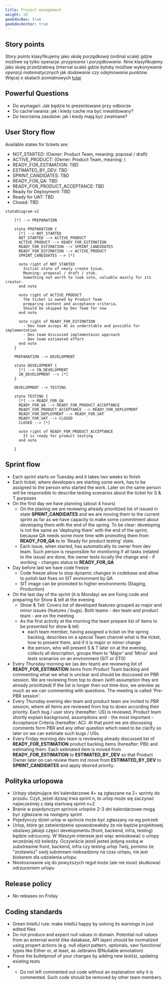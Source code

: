 ```yaml
---
title: Project management
weight: 20
geekdocNav: true
geekdocAnchor: true
---
```


## Story points

*Story points* klasyfikujemy jako *skalę porządkową* (ordinal scale) gdzie możliwe są tylko operacje: *przypisanie* i *porządkowanie*. Nnie klasyfikujemy jako skalę przedziałową (interval scale) gdzie byłoby możliwe wykonywanie *operacji matematycznych* jak *dodawanie czy odejmowanie punktów*. Więcej o skalach pomiatrowych [tutaj](https://cyrkiel.info/statystyka/skale-pomiarowe)

## Powerful Questions

- Do wymagań: Jak będzie to prezentowane przy odbiorze
- Do cache'owania: jak i kiedy cache ma być inwalidowany?
- Do tworzenia zasobów: jak i kiedy mają być zwalniane?

## User Story flow

Available states for tickets are: 

- NOT_STARTED: (Owner: Product Team, meaning: poposal / draft)
- ACTIVE_PRODUCT: (Owner: Product Team, meaning: )
- READY_FOR_ESTIMATION: TBD
- ESTIMATED_BY_DEV: TBD
- SPRINT_CANDIDATES: TBD
- READY_FOR_QA: TBD
- READY_FOR_PRODUCT_ACCEPTANCE: TBD
- Ready for Deployment: TBD
- Ready for UAT: TBD
- Closed: TBD

```mermaid
stateDiagram-v2

    [*] --> PREPARATION

    state PREPARATION {
      [*] --> NOT_STARTED
      NOT_STARTED --> ACTIVE_PRODUCT
      ACTIVE_PRODUCT --> READY_FOR_ESTIMATION
      READY_FOR_ESTIMATION --> SPRINT_CANDIDATES
      READY_FOR_ESTIMATION --> ACTIVE_PRODUCT
      SPRINT_CANDIDATES --> [*]

      note right of NOT_STARTED
        Initial state of newly create Issue.
        Meaning: proposal / draft / stub.
        Something not worth to look into, valuable mainly for its creator.
      end note

      note right of ACTIVE_PRODUCT
        The ticket is owned by Product Team
        preparing content and acceptance criteria.
        Should be skipped by Dev Team for now
      end note

      note right of READY_FOR_ESTIMATION
        - Dev team acceps AC as understable and possible for implementation
        - Dev team discussed implementaion approach
        - Dev team estimated effort
      end note
    }

    PREPARATION --> DEVELOPMENT

    state DEVELOPMENT {
      [*] --> IN_DEVELOPMENT
      IN_DEVELOPMENT --> [*]
    }

    DEVELOPMENT --> TESTING

    state TESTING {
      [*] --> READY_FOR_QA
      READY_FOR_QA --> READY_FOR_PRODUCT_ACCEPTANCE
      READY_FOR_PRODUCT_ACCEPTANCE --> READY_FOR_DEPLOYMENT
      READY_FOR_DEPLOYMENT --> READY_FOR_UAT
      READY_FOR_UAT --> CLOSED
      CLOSED --> [*]

      note right of READY_FOR_PRODUCT_ACCEPTANCE
        It is ready for product testing
      end note

    }

```

## Sprint flow

- Each sprint starts on Tuesday and it takes two weeks to finish
- Each ticket, where developers are starting some work, has to be assigned to the person who started the work. Later on the same person will be responsible to describe testing scenarios about the ticket for S & T purposes
- On the first day we have planning (about 4 hours)
  - On the planing we are reviewing already prioritized list of issued in state **SPRINT_CANDIDATES** and we are moving them to the current sprint as far as we have capacity to make some commitment about developing them with the end of the spring. To be clear: developing is not the same as 'deploying them' with the end of the sprint, because QA needs some more time with promoting them from **READY_FOR_QA** to to 'Ready for product testing' state.
  - Each issue, when started, has automatically its owner from dev team. Such person is responsible for monitoring if all tasks (related to the issue) are done, the owner tests locally the change and - if working - changes  status to **READY_FOR_QA**
- Day before last we have code freeze
  - Code freeze allow to stop dynamic changes in codebase and allow to polish last fixes on SIT environment by QA
  - SIT image can be promoted to higher environments (Staging, Production)
- On the last day of the sprint (it is Monday) we are fixing code and preparing for Show & tell at the evening
  - Show & Tell: Covers list of developed features grouped as major and minor issues (features / bugs). Both teams - dev team and product team - are on the meeting
  - As the first activity at the morning the team prepare list of items to be presented for show & tell:
    - each team member, having assigned a ticket on the spring backlog, describes on a special Team channel what is the ticket, how to present them, and if it is major or minor change
    - the person, who will present S & T later on at the evening, collects all description, groups them to 'Major' and 'Minor' and tests scenarios on an environment (SIT or STG)
- Every Thursday morning we (as dev team) are reviewing list of **READY_FOR_ESTIMATION** items from Product Team backlog and commenting what we what is unclear and should be discussed on PBR session. We are reviewing from top to down (with assumption they are already prioritized)  If the list is longer then out time-box, we areview as much as we can commenting with questions. The meeting is called 'Pre-PBR session'.
- Every Thursday evening dev team and product team are invited to PBR session, where all items are reviewed from top to down according their priority. Each bug / user story (hereafter: US) is reviewed, Product team shortly explain  background, assumptions and - the most important - Acceptance Criteria (hereafter: AC). At that point we are discussing comments form PBR and any other question which need to be clarify so later on we can estimate such bugs / USs.
- Every Friday morning dev team is reviewing already discussed list of **READY_FOR_ESTIMATION** product backlog items (hereafter: PBI) and estimating them. Each estimated item is moved from **READY_FOR_ESTIMATION** to **ESTIMATED_BY_DEV** so that Product Owner later on can review them ind move from **ESTIMATED_BY_DEV** to **SPRINT_CANDIDATES** and apply desired priority.

## Polityka urlopowa

- Urlopy obejmujące dni kalendarzowe 4+ są zgłaszane na 2+ sprinty do przodu. Czyli, jeżeli dzisiaj trwa sprint n, to urlop może się zaczynać najwcześniej z datą startową sprint n+2
- Branie w pojedynczym sprincie urlopów 2-3 dni kalendarzowe mogą być zgłaszane na następny sprint
- Pojedynczy dzień urlop w sprincie może być zgłaszany na wg potrzeb
- Urlop, które go zatwierdzenie spowodowałoby że nie będzie projektowej obstawy jakiejś części developmentu (front, backend, infra, testing) będzie odrzucony. W Waszym interesie jest więc wnioskować o urlopy wcześniej niż koledzy. Oczywiście jeżeli jesteś jedyną osobą w substreamie front, backend, infra czy testing urlop Twój, pomimo że "zostawisz" swój substream niebsadzony na czas urlopu, nie jest blokerem dla udzielenia urlopu
- Niestosowanie się do powyższych reguł może (ale nie musi) skutkować odrzuceniem urlopu

## Release policy

- No releases on Friday

## Coding standards

- Green IntelliJ rule: make IntelliJ happy by solving its warnings in just edited files
- Do not produce and expect null values in domain. Potential null values from an external world (like database, API layer) should be normalized using propert actions (e.g. null object pattern, optionals, vavr functional types like Either or, at least, as Jetbrains @Nullable annotation)
- Prove the bulletproof of your changes by adding new test(s), updating existing tests
- - Do not left commented out code without an explanation why it is commented. Such code should be removed by other team members.